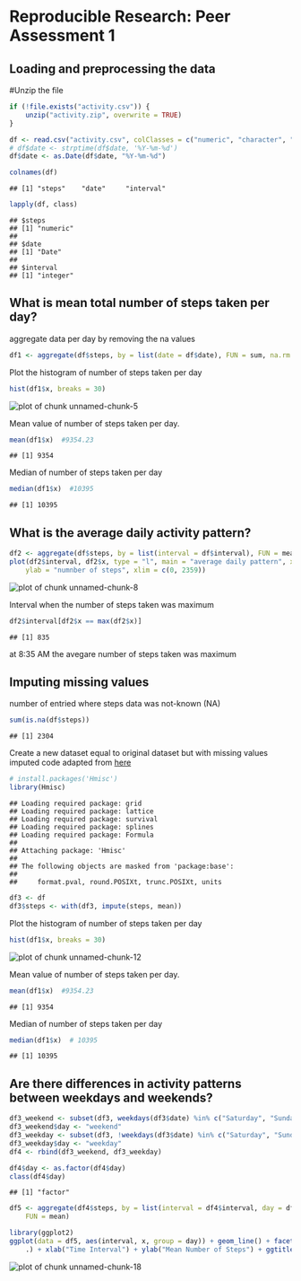 # Reproducible Research: Peer Assessment 1


## Loading and preprocessing the data

#Unzip the file

```r
if (!file.exists("activity.csv")) {
    unzip("activity.zip", overwrite = TRUE)
}
```



```r
df <- read.csv("activity.csv", colClasses = c("numeric", "character", "integer"))
# df$date <- strptime(df$date, '%Y-%m-%d')
df$date <- as.Date(df$date, "%Y-%m-%d")
```



```r
colnames(df)
```

```
## [1] "steps"    "date"     "interval"
```

```r
lapply(df, class)
```

```
## $steps
## [1] "numeric"
## 
## $date
## [1] "Date"
## 
## $interval
## [1] "integer"
```



## What is mean total number of steps taken per day?

aggregate data per day by removing the na values

```r
df1 <- aggregate(df$steps, by = list(date = df$date), FUN = sum, na.rm = TRUE)
```


Plot the histogram of number of steps taken per day

```r
hist(df1$x, breaks = 30)
```

![plot of chunk unnamed-chunk-5](figure/unnamed-chunk-5.png) 


Mean value of number of steps taken per day. 

```r
mean(df1$x)  #9354.23
```

```
## [1] 9354
```


Median of number of steps taken per day

```r
median(df1$x)  #10395
```

```
## [1] 10395
```


## What is the average daily activity pattern?


```r
df2 <- aggregate(df$steps, by = list(interval = df$interval), FUN = mean, na.rm = TRUE)
plot(df2$interval, df2$x, type = "l", main = "average daily pattern", xlab = "inervals", 
    ylab = "numnber of steps", xlim = c(0, 2359))
```

![plot of chunk unnamed-chunk-8](figure/unnamed-chunk-8.png) 


Interval when the number of steps taken was maximum

```r
df2$interval[df2$x == max(df2$x)]
```

```
## [1] 835
```

at 8:35 AM the avegare number of steps taken was maximum

## Imputing missing values

number of entried where steps data was not-known (NA)

```r
sum(is.na(df$steps))
```

```
## [1] 2304
```


Create a new dataset equal to original dataset but with missing values imputed
code adapted from [here](http://stackoverflow.com/questions/13114812/imputation-in-r)

```r
# install.packages('Hmisc')
library(Hmisc)
```

```
## Loading required package: grid
## Loading required package: lattice
## Loading required package: survival
## Loading required package: splines
## Loading required package: Formula
## 
## Attaching package: 'Hmisc'
## 
## The following objects are masked from 'package:base':
## 
##     format.pval, round.POSIXt, trunc.POSIXt, units
```

```r
df3 <- df
df3$steps <- with(df3, impute(steps, mean))
```


Plot the histogram of number of steps taken per day

```r
hist(df1$x, breaks = 30)
```

![plot of chunk unnamed-chunk-12](figure/unnamed-chunk-12.png) 


Mean value of number of steps taken per day. 

```r
mean(df1$x)  #9354.23
```

```
## [1] 9354
```


Median of number of steps taken per day

```r
median(df1$x)  # 10395
```

```
## [1] 10395
```


## Are there differences in activity patterns between weekdays and weekends?



```r
df3_weekend <- subset(df3, weekdays(df3$date) %in% c("Saturday", "Sunday"))
df3_weekend$day <- "weekend"
df3_weekday <- subset(df3, !weekdays(df3$date) %in% c("Saturday", "Sunday"))
df3_weekday$day <- "weekday"
df4 <- rbind(df3_weekend, df3_weekday)
```




```r
df4$day <- as.factor(df4$day)
class(df4$day)
```

```
## [1] "factor"
```





```r
df5 <- aggregate(df4$steps, by = list(interval = df4$interval, day = df4$day), 
    FUN = mean)
```




```r
library(ggplot2)
ggplot(data = df5, aes(interval, x, group = day)) + geom_line() + facet_grid(day ~ 
    .) + xlab("Time Interval") + ylab("Mean Number of Steps") + ggtitle("Mean Number of Steps versus Time Interval")
```

![plot of chunk unnamed-chunk-18](figure/unnamed-chunk-18.png) 


